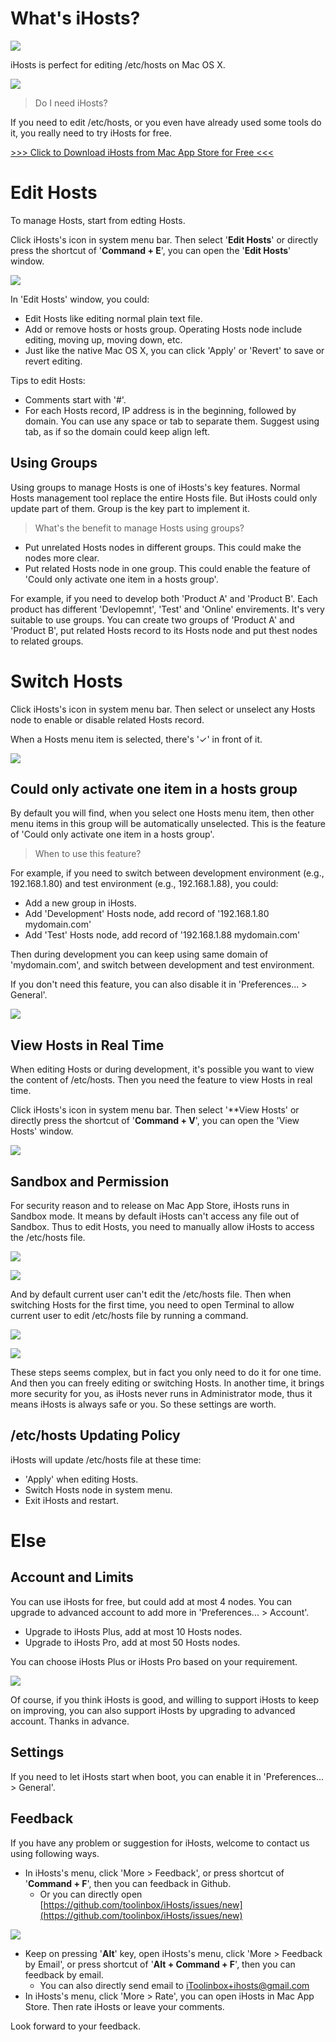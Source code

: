 
# What's iHosts?

![](./images/AppIcon.png)

iHosts is perfect for editing /etc/hosts on Mac OS X.

![](./images/Menu.png)

> Do I need iHosts?

If you need to edit /etc/hosts, or you even have already used some tools do it, you really need to try iHosts for free.

[>>> Click to Download iHosts from Mac App Store for Free <<<](https://itunes.apple.com/app/id1102004240?ls=1&mt=12)

# Edit Hosts

To manage Hosts, start from edting Hosts.

Click iHosts's icon in system menu bar. Then select '**Edit Hosts**' or directly press the shortcut of  '**Command + E**', you can open the '**Edit Hosts**' window.

![](./images/EditHosts.png)

In 'Edit Hosts' window, you could:

- Edit Hosts like editing normal plain text file.
- Add or remove hosts or hosts group. Operating Hosts node include editing, moving up, moving down, etc.
- Just like the native Mac OS X, you can click 'Apply' or 'Revert' to save or revert editing.


Tips to edit Hosts:

- Comments start with '#'.
- For each Hosts record, IP address is in the beginning, followed by domain. You can use any space or tab to separate them. Suggest using tab, as if so the domain could keep align left.


## Using Groups

Using groups to manage Hosts is one of iHosts's key features. Normal Hosts management tool replace the entire Hosts file. But iHosts could only update part of them. Group is the key part to implement it.

> What's the benefit to manage Hosts using groups?

- Put unrelated Hosts nodes in different groups. This could make the nodes more clear.
- Put related Hosts node in one group. This could enable the feature of 'Could only activate one item in a hosts group'.

For example, if you need to develop both 'Product A' and 'Product B'. Each product has different 'Devlopemnt', 'Test' and 'Online' envirements. It's very suitable to use groups. You can create two groups of 'Product A' and 'Product B', put related Hosts record to its Hosts node and put thest nodes to related groups.


# Switch Hosts

Click iHosts's icon in system menu bar. Then select or unselect any Hosts node to enable or disable related Hosts record.

When a Hosts menu item is selected, there's '✓' in front of it.

![](./images/Menu.png)

## Could only activate one item in a hosts group

By default you will find, when you select one Hosts menu item, then other menu items in this group will be automatically unselected. This is the feature of 'Could only activate one item in a hosts group'.

> When to use this feature?

For example, if you need to switch between development environment (e.g., 192.168.1.80) and test environment (e.g., 192.168.1.88), you could:

- Add a new group in iHosts.
- Add 'Development' Hosts node, add record of '192.168.1.80 mydomain.com'
- Add 'Test' Hosts node, add record of '192.168.1.88 mydomain.com'

Then during development you can keep using same domain of 'mydomain.com', and switch between development and test environment.

If you don't need this feature, you can also disable it in 'Preferences... > General'.

![](./images/General.png)

## View Hosts in Real Time

When editing Hosts or during development, it's possible you want to view the content of /etc/hosts. Then you need the feature to view Hosts in real time.

Click iHosts's icon in system menu bar. Then select '**View Hosts' or directly press the shortcut of  '**Command + V**', you can open the 'View Hosts' window.

![](./images/ViewHosts.png)

## Sandbox and Permission

For security reason and to release on Mac App Store, iHosts runs in Sandbox mode. It means by default iHosts can't access any file out of Sandbox. Thus to edit Hosts, you need to manually allow iHosts to access the /etc/hosts file.

![](./images/AllowAccessHosts.png)

![](./images/SelectHosts.png)

And by default current user can't edit the /etc/hosts file. Then when switching Hosts for the first time, you need to open Terminal to allow current user to edit /etc/hosts file by running a command.

![](./images/AllowEdit.png)

![](./images/Terminal.png)

These steps seems complex, but in fact you only need to do it for one time. And then you can freely editing or switching Hosts. In another time, it brings more security for you, as iHosts never runs in Administrator mode, thus it means iHosts is always safe or you. So these settings are worth.


## /etc/hosts Updating Policy

iHosts will update /etc/hosts file at these time:

- 'Apply' when editing Hosts.
- Switch Hosts node in system menu.
- Exit iHosts and restart.



# Else

## Account and Limits

You can use iHosts for free, but could add at most 4 nodes. You can upgrade to advanced account to add more in 'Preferences... > Account'.

- Upgrade to iHosts Plus, add at most 10 Hosts nodes.
- Upgrade to iHosts Pro, add at most 50 Hosts nodes.

You can choose iHosts Plus or iHosts Pro based on your requirement.

![](./images/Purchase.png)

Of course, if you think iHosts is good, and willing to support iHosts to keep on improving, you can also support iHosts by upgrading to advanced account. Thanks in advance.

## Settings

If you need to let iHosts start when boot, you can enable it in 'Preferences... > General'.


## Feedback

If you have any problem or suggestion for iHosts, welcome to contact us using following ways.

- In iHosts's menu, click 'More > Feedback', or press shortcut of '**Command + F**', then you can feedback in Github.
  - Or you can directly open [https://github.com/toolinbox/iHosts/issues/new](https://github.com/toolinbox/iHosts/issues/new)

![](./images/MenuFeedback.png)

- Keep on pressing '**Alt**' key, open iHosts's menu, click 'More > Feedback by Email', or press shortcut of '**Alt + Command + F**', then you can feedback by email.
  - You can also directly send email to [iToolinbox+ihosts@gmail.com](mailto:iToolinbox+ihosts@gmail.com)
- In iHosts's menu, click 'More > Rate', you can open iHosts in Mac App Store. Then rate iHosts or leave your comments.

Look forward to your feedback.
